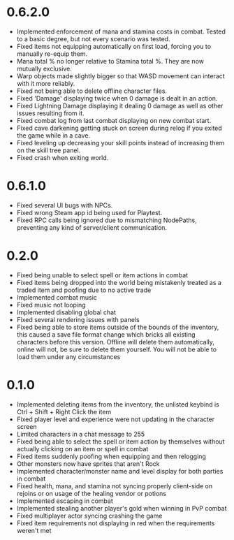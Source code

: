 # 0.6.2.0

- Implemented enforcement of mana and stamina costs in combat. Tested to a basic degree, but not every scenario was tested.
- Fixed items not equipping automatically on first load, forcing you to manually re-equip them.
- Mana total % no longer relative to Stamina total %. They are now mutually exclusive.
- Warp objects made slightly bigger so that WASD movement can interact with it more reliably.
- Fixed not being able to delete offline character files.
- Fixed 'Damage' displaying twice when 0 damage is dealt in an action.
- Fixed Lightning Damage displaying it dealing 0 damage as well as other issues resulting from it.
- Fixed combat log from last combat displaying on new combat start.
- Fixed cave darkening getting stuck on screen during relog if you exited the game while in a cave.
- Fixed leveling up decreasing your skill points instead of increasing them on the skill tree panel.
- Fixed crash when exiting world.

# 0.6.1.0

- Fixed several UI bugs with NPCs.
- Fixed wrong Steam app id being used for Playtest.
- Fixed RPC calls being ignored due to mismatching NodePaths, preventing any kind of server/client communication.

# 0.2.0

- Fixed being unable to select spell or item actions in combat
- Fixed items being dropped into the world being mistakenly treated as a traded item and poofing due to no active trade
- Implemented combat music
- Fixed music not looping
- Implemented disabling global chat
- Fixed several rendering issues with panels
- Fixed being able to store items outside of the bounds of the inventory, this caused a save file format change which bricks all existing characters before this version. Offline will delete them automatically, online will not, be sure to delete them yourself. You will not be able to load them under any circumstances

# 0.1.0

- Implemented deleting items from the inventory, the unlisted keybind is Ctrl + Shift + Right Click the item
- Fixed player level and experience were not updating in the character screen
- Limited characters in a chat message to 255
- Fixed being able to select the spell or item action by themselves without actually clicking on an item or spell in combat
- Fixed items suddenly poofing when equipping and then relogging
- Other monsters now have sprites that aren't Rock
- Implemented character/monster name and level display for both parties in combat
- Fixed health, mana, and stamina not syncing properly client-side on rejoins or on usage of the healing vendor or potions
- Implemented escaping in combat
- Implemented stealing another player's gold when winning in PvP combat
- Fixed multiplayer actor syncing crashing the game
- Fixed item requirements not displaying in red when the requirements weren't met
